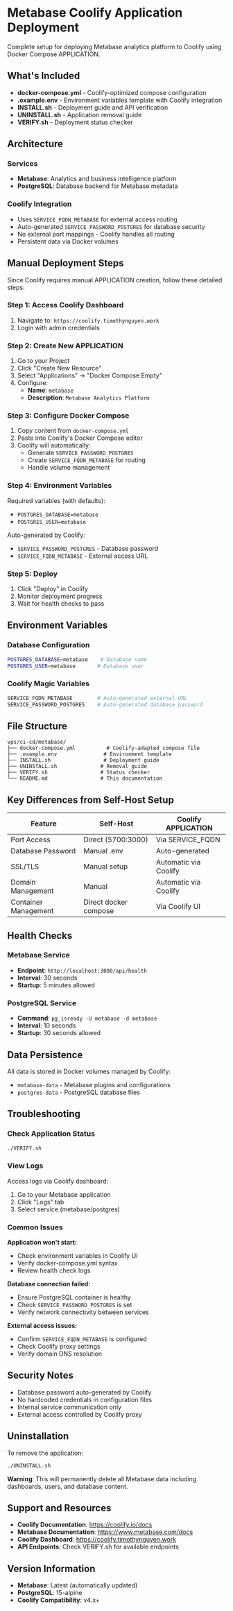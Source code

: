 # Metabase Coolify Application Deployment

Complete setup for deploying Metabase analytics platform to Coolify using Docker Compose APPLICATION.

## What's Included

- **docker-compose.yml** - Coolify-optimized compose configuration
- **.example.env** - Environment variables template with Coolify integration
- **INSTALL.sh** - Deployment guide and API verification
- **UNINSTALL.sh** - Application removal guide
- **VERIFY.sh** - Deployment status checker

## Architecture

### Services
- **Metabase**: Analytics and business intelligence platform
- **PostgreSQL**: Database backend for Metabase metadata

### Coolify Integration
- Uses `SERVICE_FQDN_METABASE` for external access routing
- Auto-generated `SERVICE_PASSWORD_POSTGRES` for database security
- No external port mappings - Coolify handles all routing
- Persistent data via Docker volumes


## Manual Deployment Steps

Since Coolify requires manual APPLICATION creation, follow these detailed steps:

### Step 1: Access Coolify Dashboard
1. Navigate to: `https://coolify.timothynguyen.work`
2. Login with admin credentials

### Step 2: Create New APPLICATION
1. Go to your Project
2. Click "Create New Resource"
3. Select "Applications" → "Docker Compose Empty"
4. Configure:
   - **Name**: `metabase`
   - **Description**: `Metabase Analytics Platform`

### Step 3: Configure Docker Compose
1. Copy content from `docker-compose.yml`
2. Paste into Coolify's Docker Compose editor
3. Coolify will automatically:
   - Generate `SERVICE_PASSWORD_POSTGRES`
   - Create `SERVICE_FQDN_METABASE` for routing
   - Handle volume management

### Step 4: Environment Variables
Required variables (with defaults):
- `POSTGRES_DATABASE=metabase`
- `POSTGRES_USER=metabase`

Auto-generated by Coolify:
- `SERVICE_PASSWORD_POSTGRES` - Database password
- `SERVICE_FQDN_METABASE` - External access URL

### Step 5: Deploy
1. Click "Deploy" in Coolify
2. Monitor deployment progress
3. Wait for health checks to pass

## Environment Variables

### Database Configuration
```bash
POSTGRES_DATABASE=metabase    # Database name
POSTGRES_USER=metabase       # Database user
```

### Coolify Magic Variables
```bash
SERVICE_FQDN_METABASE        # Auto-generated external URL
SERVICE_PASSWORD_POSTGRES    # Auto-generated database password
```

## File Structure

```
vps/ci-cd/metabase/
├── docker-compose.yml          # Coolify-adapted compose file
├── .example.env               # Environment template
├── INSTALL.sh                 # Deployment guide
├── UNINSTALL.sh              # Removal guide
├── VERIFY.sh                 # Status checker
└── README.md                 # This documentation
```

## Key Differences from Self-Host Setup

| Feature | Self-Host | Coolify APPLICATION |
|---------|-----------|-------------------|
| Port Access | Direct (5700:3000) | Via SERVICE_FQDN |
| Database Password | Manual .env | Auto-generated |
| SSL/TLS | Manual setup | Automatic via Coolify |
| Domain Management | Manual | Automatic via Coolify |
| Container Management | Direct docker compose | Via Coolify UI |

## Health Checks

### Metabase Service
- **Endpoint**: `http://localhost:3000/api/health`
- **Interval**: 30 seconds
- **Startup**: 5 minutes allowed

### PostgreSQL Service  
- **Command**: `pg_isready -U metabase -d metabase`
- **Interval**: 10 seconds
- **Startup**: 30 seconds allowed

## Data Persistence

All data is stored in Docker volumes managed by Coolify:
- `metabase-data` - Metabase plugins and configurations
- `postgres-data` - PostgreSQL database files

## Troubleshooting

### Check Application Status
```bash
./VERIFY.sh
```

### View Logs
Access logs via Coolify dashboard:
1. Go to your Metabase application
2. Click "Logs" tab
3. Select service (metabase/postgres)

### Common Issues

**Application won't start:**
- Check environment variables in Coolify UI
- Verify docker-compose.yml syntax
- Review health check logs

**Database connection failed:**
- Ensure PostgreSQL container is healthy
- Check `SERVICE_PASSWORD_POSTGRES` is set
- Verify network connectivity between services

**External access issues:**
- Confirm `SERVICE_FQDN_METABASE` is configured
- Check Coolify proxy settings
- Verify domain DNS resolution

## Security Notes

- Database password auto-generated by Coolify
- No hardcoded credentials in configuration files
- Internal service communication only
- External access controlled by Coolify proxy

## Uninstallation

To remove the application:

```bash
./UNINSTALL.sh
```

**Warning**: This will permanently delete all Metabase data including dashboards, users, and database content.

## Support and Resources

- **Coolify Documentation**: https://coolify.io/docs
- **Metabase Documentation**: https://www.metabase.com/docs
- **Coolify Dashboard**: https://coolify.timothynguyen.work
- **API Endpoints**: Check VERIFY.sh for available endpoints

## Version Information

- **Metabase**: Latest (automatically updated)
- **PostgreSQL**: 15-alpine
- **Coolify Compatibility**: v4.x+